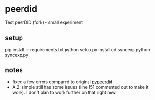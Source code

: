 # peerdid
Test peerDID (fork) - small experiment

## setup

pip install -r requirements.txt
python setup.py install
cd syncexp
python syncexp.py

## notes

- fixed a few errors compared to original [pypeerdid](https://github.com/evernym/pypeerdid)
- A.2: simple still has some issues (line 151 commented out to make it work). I don't plan to work further on that right now.
